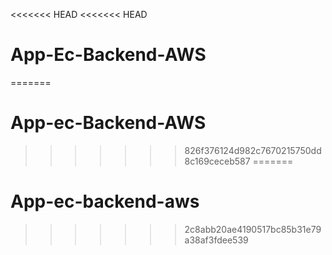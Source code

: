 <<<<<<< HEAD
<<<<<<< HEAD
# App-Ec-Backend-AWS
=======
# App-ec-Backend-AWS
>>>>>>> 826f376124d982c7670215750dd8c169ceceb587
=======
# App-ec-backend-aws
>>>>>>> 2c8abb20ae4190517bc85b31e79a38af3fdee539
